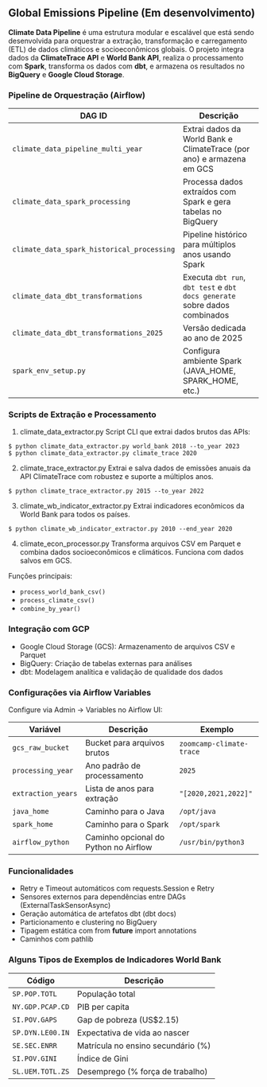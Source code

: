 ## Global Emissions Pipeline (Em desenvolvimento)

**Climate Data Pipeline** é uma estrutura modular e escalável que está sendo desenvolvida para orquestrar a extração, transformação e carregamento (ETL) de dados climáticos e socioeconômicos globais. O projeto integra dados da **ClimateTrace API** e **World Bank API**, realiza o processamento com **Spark**, transforma os dados com **dbt**, e armazena os resultados no **BigQuery** e **Google Cloud Storage**.

### Pipeline de Orquestração (Airflow)

| DAG ID                                     | Descrição                                                                  |
| ------------------------------------------ | -------------------------------------------------------------------------- |
| `climate_data_pipeline_multi_year`         | Extrai dados da World Bank e ClimateTrace (por ano) e armazena em GCS      |
| `climate_data_spark_processing`            | Processa dados extraídos com Spark e gera tabelas no BigQuery              |
| `climate_data_spark_historical_processing` | Pipeline histórico para múltiplos anos usando Spark                        |
| `climate_data_dbt_transformations`         | Executa `dbt run`, `dbt test` e `dbt docs generate` sobre dados combinados |
| `climate_data_dbt_transformations_2025`    | Versão dedicada ao ano de 2025                                             |
| `spark_env_setup.py`                       | Configura ambiente Spark (JAVA\_HOME, SPARK\_HOME, etc.)                   |

### Scripts de Extração e Processamento

1. climate_data_extractor.py
Script CLI que extrai dados brutos das APIs:
```
$ python climate_data_extractor.py world_bank 2018 --to_year 2023
$ python climate_data_extractor.py climate_trace 2020
```

2. climate_trace_extractor.py
Extrai e salva dados de emissões anuais da API ClimateTrace com robustez e suporte a múltiplos anos.
```
$ python climate_trace_extractor.py 2015 --to_year 2022
```

3. climate_wb_indicator_extractor.py
Extrai indicadores econômicos da World Bank para todos os países.
```
$ python climate_wb_indicator_extractor.py 2010 --end_year 2020
```

4. climate_econ_processor.py
Transforma arquivos CSV em Parquet e combina dados socioeconômicos e climáticos. Funciona com dados salvos em GCS.

Funções principais:
- `process_world_bank_csv()`
- `process_climate_csv()`
- `combine_by_year()`

### Integração com GCP

- Google Cloud Storage (GCS): Armazenamento de arquivos CSV e Parquet
- BigQuery: Criação de tabelas externas para análises
- dbt: Modelagem analítica e validação de qualidade dos dados

### Configurações via Airflow Variables

Configure via Admin → Variables no Airflow UI:

| Variável           | Descrição                             | Exemplo                  |
| ------------------ | ------------------------------------- | ------------------------ |
| `gcs_raw_bucket`   | Bucket para arquivos brutos           | `zoomcamp-climate-trace` |
| `processing_year`  | Ano padrão de processamento           | `2025`                   |
| `extraction_years` | Lista de anos para extração           | `"[2020,2021,2022]"`     |
| `java_home`        | Caminho para o Java                   | `/opt/java`              |
| `spark_home`       | Caminho para o Spark                  | `/opt/spark`             |
| `airflow_python`   | Caminho opcional do Python no Airflow | `/usr/bin/python3`       |

### Funcionalidades 

- Retry e Timeout automáticos com requests.Session e Retry
- Sensores externos para dependências entre DAGs (ExternalTaskSensorAsync)
- Geração automática de artefatos dbt (dbt docs)
- Particionamento e clustering no BigQuery
- Tipagem estática com from __future__ import annotations
- Caminhos com pathlib

### Alguns Tipos de Exemplos de Indicadores World Bank

| Código           | Descrição                          |
| ---------------- | ---------------------------------- |
| `SP.POP.TOTL`    | População total                    |
| `NY.GDP.PCAP.CD` | PIB per capita                     |
| `SI.POV.GAPS`    | Gap de pobreza (US\$2.15)          |
| `SP.DYN.LE00.IN` | Expectativa de vida ao nascer      |
| `SE.SEC.ENRR`    | Matrícula no ensino secundário (%) |
| `SI.POV.GINI`    | Índice de Gini                     |
| `SL.UEM.TOTL.ZS` | Desemprego (% força de trabalho)   |









  

